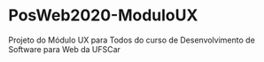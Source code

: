 # PosWeb2020-ModuloUX
Projeto do Módulo UX para Todos do curso de Desenvolvimento de Software para Web da UFSCar
